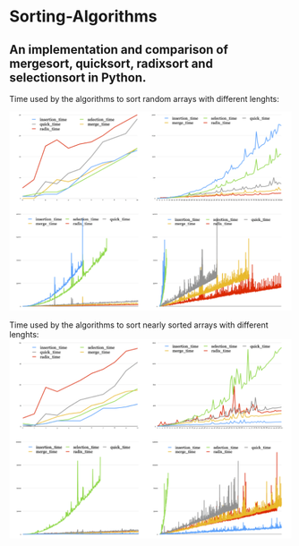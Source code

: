 # Sorting-Algorithms

## An implementation and comparison of mergesort, quicksort, radixsort and selectionsort in Python. 

Time used by the algorithms to sort random arrays with different lenghts: 

<img src="plots/random_times.png" width="600">

Time used by the algorithms to sort nearly sorted arrays with different lenghts:
<img src="plots/nearly_times.png" width="600">


